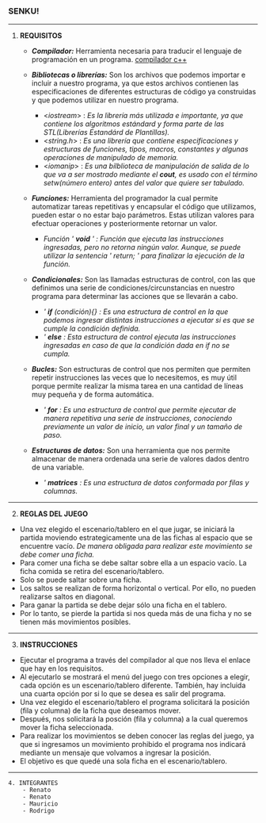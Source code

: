 ### SENKU!
---

1. **REQUISITOS**
    + ***Compilador:*** Herramienta necesaria para traducir el lenguaje de programación en un programa. [compilador c++](https://www.onlinegdb.com/online_c++_compiler)

    + ***Bibliotecas o librerías:*** Son los archivos que podemos importar e incluir a nuestro programa, ya que estos archivos contienen las especificaciones de diferentes estructuras de código ya construidas y que podemos utilizar en nuestro programa.
      - <*iostream*> : *Es la librería más utilizada e importante, ya que contiene los algoritmos estándard y forma parte de las STL(Librerías Estandárd de Plantillas).*
      - <*string.h*> : *Es  una librería que contiene especificaciones y estructuras de funciones, tipos, macros, constantes y algunas operaciones de manipulado de memoria.*
      - <*iomanip*> : *Es una bilblioteca de manipulación de salida de lo que va a ser mostrado mediante el **cout**, es usado con el término setw(número entero) antes del valor que quiere ser tabulado.*
    + ***Funciones:***  Herramienta del programador la cual permite automatizar tareas repetitivas y encapsular el código que utilizamos, pueden estar o no estar bajo parámetros. Estas utilizan valores para efectuar operaciones y posteriormente retornar un valor.
      - *Función ' **void** ' : Función que ejecuta las instrucciones ingresadas, pero no retorna ningún valor. Aunque, se puede utilizar la sentencia ' return; ' para finalizar la ejecución de la función.*
    + ***Condicionales:*** Son las llamadas estructuras de control, con las que definimos una serie de condiciones/circunstancias en nuestro programa para determinar las acciones que se llevarán a cabo.
      - *' **if** (condición){} : Es una estructura de control en la que podemos ingresar distintas instrucciones a ejecutar si es que se cumple la condición definida.* 
      - *' **else** : Esta estructura de control ejecuta las instrucciones ingresadas en caso de que la condición dada en if no se cumpla.*
    + ***Bucles:*** Son estructuras de control que nos permiten que permiten repetir instrucciones las veces que lo necesitemos, es muy útil porque permite realizar la misma tarea en una cantidad de líneas muy pequeña y de forma automática.
      - *' **for** : Es una estructura de control que permite ejecutar de manera repetitiva una serie de instrucciones, conociendo previamente un valor de inicio, un valor final y un tamaño de paso.*
    + ***Estructuras de datos:*** Son una herramienta que nos permite almacenar de manera ordenada una serie de valores dados dentro de una variable.
      - *' **matrices** : Es una estructura de datos conformada por filas y columnas.*
---
2. **REGLAS DEL JUEGO**
- Una vez elegido el escenario/tablero en el que jugar, se iniciará la partida moviendo estrategicamente una de las fichas al espacio que se encuentre vacío. *De manera obligada para realizar este movimiento se debe comer una ficha.*
- Para comer una ficha se debe saltar sobre ella a un espacio vacío. La ficha comida se retira del escenario/tablero.
- Solo se puede saltar sobre una ficha.
- Los saltos se realizan de forma horizontal o vertical. Por ello, no pueden realizarse saltos en diagonal.
- Para ganar la partida se debe dejar sólo una ficha en el tablero.
- Por lo tanto, se pierde la partida si nos queda más de una ficha y no se tienen más movimientos posibles.
---
3. **INSTRUCCIONES**
- Ejecutar el programa a través del compilador al que nos lleva el enlace que hay en los requisitos.
- Al ejecutarlo se mostrará el menú del juego con tres opciones a elegir, cada opción es un escenario/tablero diferente. También, hay incluida una cuarta opción por si lo que se desea es salir del programa. 
- Una vez elegido el escenario/tablero el programa solicitará la posición (fila y columna) de la ficha que deseamos mover.
- Después, nos solicitará la posción (fila y columna) a la cual queremos mover la ficha seleccionada.
- Para realizar los movimientos se deben conocer las reglas del juego, ya que si ingresamos un movimiento prohibido el programa nos indicará mediante un mensaje que volvamos a ingresar la posición.
- El objetivo es que quedé una sola ficha en el escenario/tablero.
---
~~~
4. INTEGRANTES
    - Renato
    - Renato
    - Mauricio
    - Rodrigo
